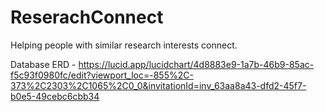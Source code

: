 # ReserachConnect
Helping people with similar research interests connect.

Database ERD - https://lucid.app/lucidchart/4d8883e9-1a7b-46b9-85ac-f5c93f0980fc/edit?viewport_loc=-855%2C-373%2C2303%2C1065%2C0_0&invitationId=inv_63aa8a43-dfd2-45f7-b0e5-49cebc6cbb34